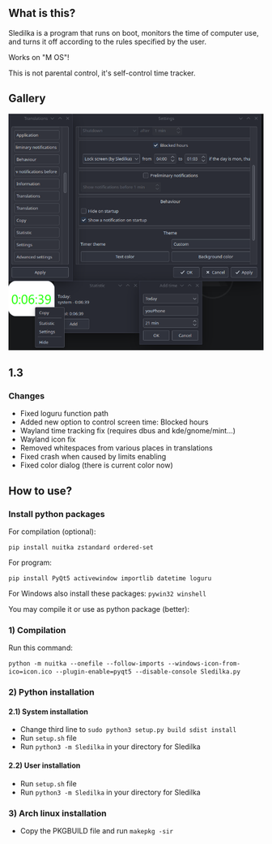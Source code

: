## What is this?
Sledilka is a program that runs on boot, monitors the time of computer use, and turns it off according to the rules specified by the user.

Works on "M OS"!

This is not parental control, it's self-control time tracker. 

## Gallery
![Sledilka](/gallery/Interface.png)

## 1.3

### Changes
 - Fixed loguru function path
 - Added new option to control screen time: Blocked hours
 - Wayland time tracking fix (requires dbus and kde/gnome/mint...)
 - Wayland icon fix
 - Removed whitespaces from various places in translations
 - Fixed crash when caused by limits enabling
 - Fixed color dialog (there is current color now)

## How to use?
### Install python packages
For compilation (optional):
```
pip install nuitka zstandard ordered-set
```
For program:
```
pip install PyQt5 activewindow importlib datetime loguru
```
For Windows also install these packages: ```pywin32 winshell```

You may compile it or use as python package (better):

### 1) Compilation
Run this command:
```
python -m nuitka --onefile --follow-imports --windows-icon-from-ico=icon.ico --plugin-enable=pyqt5 --disable-console Sledilka.py
```
### 2) Python installation
#### 2.1) System installation
 - Change third line to `sudo python3 setup.py build sdist install`
 - Run `setup.sh` file
 - Run `python3 -m Sledilka` in your directory for Sledilka
#### 2.2) User installation
 - Run `setup.sh` file
 - Run `python3 -m Sledilka` in your directory for Sledilka
### 3) Arch linux installation
 - Copy the PKGBUILD file and run `makepkg -sir`
